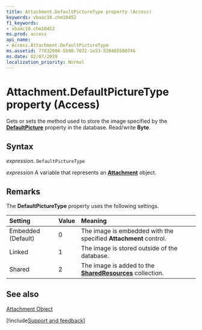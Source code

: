```yaml
---
title: Attachment.DefaultPictureType property (Access)
keywords: vbaac10.chm10452
f1_keywords:
- vbaac10.chm10452
ms.prod: access
api_name:
- Access.Attachment.DefaultPictureType
ms.assetid: 77032908-5b98-7072-1e53-520485580746
ms.date: 02/07/2019
localization_priority: Normal
---
```



# Attachment.DefaultPictureType property (Access)

Gets or sets the method used to store the image specified by the  **[DefaultPicture](Access.Attachment.DefaultPicture.md)** property in the database. Read/write **Byte**.


## Syntax

_expression_. `DefaultPictureType`

_expression_ A variable that represents an **[Attachment](Access.Attachment.md)** object.


## Remarks

The  **DefaultPictureType** property uses the following settings.



|Setting|Value|Meaning|
|:-----|:-----|:-----|
|Embedded (Default)|0|The image is embedded with the specified  **Attachment** control.|
|Linked|1|The image is stored outside of the database.|
|Shared|2|The image is added to the  **[SharedResources](Access.SharedResources.md)** collection.|

## See also


[Attachment Object](Access.Attachment.md)

[!include[Support and feedback](~/includes/feedback-boilerplate.md)]